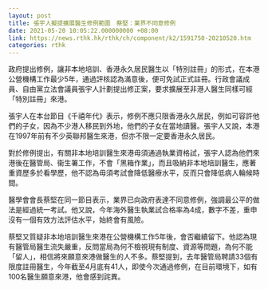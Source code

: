 ```yaml
---
layout: post
title: 張宇人擬提擴展醫生修例範圍　蔡堅：業界不同意修例
date: 2021-05-20 10:05:22.000000000 +08:00
link: https://news.rthk.hk/rthk/ch/component/k2/1591750-20210520.htm
categories: rthk
---
```


政府提出修例，讓非本地培訓、香港永久居民醫生以「特別註冊」的形式，在本港公營機構工作最少5年，通過評核認為滿意後，便可免試正式註冊。行政會議成員、自由黨立法會議員張宇人計劃提出修正案，要求擴展至非港人醫生同樣可經「特別註冊」來港。

張宇人在本台節目《千禧年代》表示，修例不應只限香港永久居民，例如可容許他們的子女，因為不少港人移民到外地，他們的子女在當地讀醫。張宇人又說，本港在1997年前有不少英聯邦醫生來港，但亦不限一定要香港永久居民。

對於修例提出，有關非本地培訓醫生來港毋須通過執業資格試，張宇人認為他們來港後在醫管局、衞生署工作，不會「黑箱作業」，而且吸納非本地培訓醫生，應著重資歷多於看學歷，他不認為毋須考試會降低醫療水平，反而只會降低病人輪候時間。

醫學會會長蔡堅在同一節目表示，業界已向政府表達不同意修例，強調最公平的做法是經過統一考試。他又說，今年海外醫生執業試合格率為4成，數字不差，重申沒有一個有效方法評估水平，始終會有風險。

蔡堅又質疑非本地培訓醫生來港在公營機構工作5年後，會否繼續留下。他認為現有醫管局醫生流失嚴重，反問當局為何不檢視現有制度、資源等問題，為何不能「留人」，相信將來願意來港做醫生的人不多。蔡堅提到，去年醫管局聘請33個有限度註冊醫生，今年截至4月底有41人，即使今次通過修例，在目前環境下，如有100名醫生願意來港，他會感到詫異。
